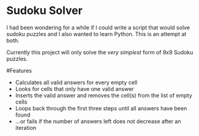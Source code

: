 # Sudoku Solver
I had been wondering for a while if I could write a script that would solve sudoku puzzles and I also wanted to learn Python. This is an attempt at both.

Currently this project will only solve the *very simplest* form of 9x9 Sudoku puzzles.

#Features
- Calculates all valid answers for every empty cell
- Looks for cells that only have one valid answer
- Inserts the valid answer and removes the cell(s) from the list of empty cells
- Loops back through the first three steps until all answers have been found
- ...or fails if the number of answers left does not decrease after an iteration
